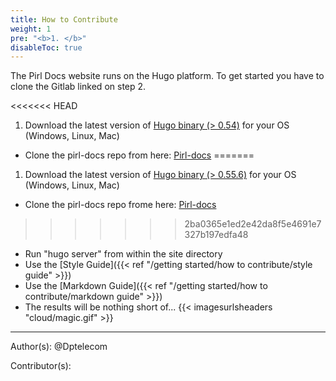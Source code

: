 ```yaml
---
title: How to Contribute
weight: 1
pre: "<b>1. </b>"
disableToc: true
---
```


The Pirl Docs website runs on the Hugo platform. To get started you have to clone the Gitlab linked on step 2.

<<<<<<< HEAD
1. Download the latest version of [Hugo binary (> 0.54)](https://gohugo.io/getting-started/installing/) for your OS (Windows, Linux, Mac)
* Clone the pirl-docs repo from here: [Pirl-docs](https://git.pirl.io/community/pirl-docs)
=======
1. Download the latest version of [Hugo binary (> 0.55.6)](https://gohugo.io/getting-started/installing/) for your OS (Windows, Linux, Mac)
* Clone the pirl-docs repo frome here: [Pirl-docs](https://git.pirl.io/community/pirl-docs)
>>>>>>> 2ba0365e1ed2e42da8f5e4691e7327b197edfa48
* Run "hugo server" from within the site directory
* Use the [Style Guide]({{< ref "/getting started/how to contribute/style guide" >}})
* Use the [Markdown Guide]({{< ref "/getting started/how to contribute/markdown guide" >}})
* The results will be nothing short of... {{< imagesurlsheaders "cloud/magic.gif" >}}





---
Author(s):
@Dptelecom


Contributor(s):
